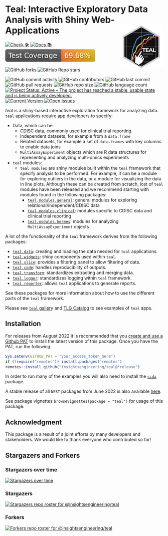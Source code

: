 # Teal: Interactive Exploratory Data Analysis with Shiny Web-Applications <a href='https://insightsengineering.github.io/teal/'><img src="man/figures/teal.png" align="right" height="139" style="max-width: 100%;"/></a  >

<!-- start badges -->
[![Check 🛠](https://github.com/insightsengineering/teal/actions/workflows/check.yaml/badge.svg)](https://insightsengineering.github.io/teal/main/unit-test-report/)
[![Docs 📚](https://github.com/insightsengineering/teal/actions/workflows/docs.yaml/badge.svg)](https://insightsengineering.github.io/teal/)
[![Code Coverage 📔](https://raw.githubusercontent.com/insightsengineering/teal/_xml_coverage_reports/data/main/badge.svg)](https://insightsengineering.github.io/teal/main/coverage-report/)

![GitHub forks](https://img.shields.io/github/forks/insightsengineering/teal?style=social)
![GitHub Repo stars](https://img.shields.io/github/stars/insightsengineering/teal?style=social)

![GitHub commit activity](https://img.shields.io/github/commit-activity/m/insightsengineering/teal)
![GitHub contributors](https://img.shields.io/github/contributors/insightsengineering/teal)
![GitHub last commit](https://img.shields.io/github/last-commit/insightsengineering/teal)
![GitHub pull requests](https://img.shields.io/github/issues-pr/insightsengineering/teal)
![GitHub repo size](https://img.shields.io/github/repo-size/insightsengineering/teal)
![GitHub language count](https://img.shields.io/github/languages/count/insightsengineering/teal)
[![Project Status: Active – The project has reached a stable, usable state and is being actively developed.](https://www.repostatus.org/badges/latest/active.svg)](https://www.repostatus.org/#active)
[![Current Version](https://img.shields.io/github/r-package/v/insightsengineering/teal/main?color=purple\&label=package%20version)](https://github.com/insightsengineering/teal/tree/main)
[![Open Issues](https://img.shields.io/github/issues-raw/insightsengineering/teal?color=red\&label=open%20issues)](https://github.com/insightsengineering/teal/issues?q=is%3Aissue+is%3Aopen+sort%3Aupdated-desc)
<!-- end badges -->

*teal* is a shiny-based interactive exploration framework for analyzing data. `teal` applications require app developers to specify:

<!-- markdownlint-disable MD007 MD030 -->
-   Data, which can be:
    -    CDISC data, commonly used for clinical trial reporting
    -    Independent datasets, for example from a `data.frame`
    -    Related datasets, for example a set of `data.frames` with key columns to enable data joins
    -    `MultiAssayExperiment` objects which are R data structures for representing and analyzing multi-omics experiments
-   `teal` modules:
    -   `teal modules` are shiny modules built within the `teal` framework that specify analysis to be performed. For example, it can be a module for exploring outliers in the data, or a module for visualizing the data in line plots. Although these can be created from scratch, lost of `teal` modules have been released and we recommend starting with modules found in the following packages:
        -   [`teal.modules.general`](https://insightsengineering.github.io/teal.modules.general/): general modules for exploring relational/independent/CDISC data
        -   [`teal.modules.clinical`](https://insightsengineering.github.io/teal.modules.clinical/): modules specific to CDISC data and clinical trial reporting
        -   [`teal.modules.hermes`](https://insightsengineering.github.io/teal.modules.hermes/): modules for analyzing `MultiAssayExperiment` objects

<!-- markdownlint-enable MD007 MD030 -->

A lot of the functionality of the `teal` framework derives from the following packages:

<!-- markdownlint-disable MD007 MD030 -->
-   [`teal.data`](https://insightsengineering.github.io/teal.data/): creating and loading the data needed for `teal` applications.
-   [`teal.widgets`](https://insightsengineering.github.io/teal.widgets/): shiny components used within `teal`.
-   [`teal.slice`](https://insightsengineering.github.io/teal.slice/): provides a filtering panel to allow filtering of data.
-   [`teal.code`](https://insightsengineering.github.io/teal.code/): handles reproducibility of outputs.
-   [`teal.transform`](https://insightsengineering.github.io/teal.transform/): standardizes extracting and merging data.
-   [`teal.logger`](https://insightsengineering.github.io/teal.logger/): standardizes logging within `teal` framework.
-   [`teal.reporter`](https://insightsengineering.github.io/teal.reporter/): allows `teal` applications to generate reports.

<!-- markdownlint-enable MD007 MD030 -->

See these packages for more information about how to use the different parts of the `teal` framework.

Please see [`teal` gallery](https://github.com/insightsengineering/teal.gallery) and [TLG Catalog](https://github.com/insightsengineering/tlg-catalog) to see examples of `teal` apps.

## Installation

For releases from August 2022 it is recommended that you [create and use a Github PAT](https://docs.github.com/en/github/authenticating-to-github/keeping-your-account-and-data-secure/creating-a-personal-access-token) to install the latest version of this package. Once you have the PAT, run the following:

```r
Sys.setenv(GITHUB_PAT = "your_access_token_here")
if (!require("remotes")) install.packages("remotes")
remotes::install_github("insightsengineering/teal@*release")
```

In order to run many of the examples you will also need to install the [`scda`](https://insightsengineering.github.io/scda/) package.

A stable release of all `NEST` packages from June 2022 is also available [here](https://github.com/insightsengineering/depository#readme).

See package vignettes `browseVignettes(package = "teal")` for usage of this package.

## Acknowledgment

This package is a result of a joint efforts by many developers and stakeholders. We would like to thank everyone who contributed so far!

## Stargazers and Forkers

### Stargazers over time

[![Stargazers over time](https://starchart.cc/insightsengineering/teal.svg)](https://starchart.cc/insightsengineering/teal)

### Stargazers

[![Stargazers repo roster for @insightsengineering/teal](https://reporoster.com/stars/insightsengineering/teal)](https://github.com/insightsengineering/teal/stargazers)

### Forkers

[![Forkers repo roster for @insightsengineering/teal](https://reporoster.com/forks/insightsengineering/teal)](https://github.com/insightsengineering/teal/network/members)
